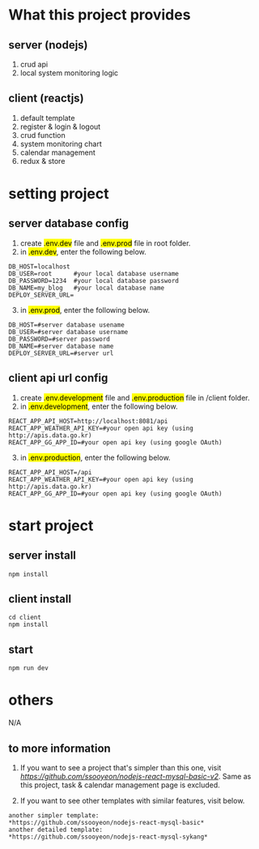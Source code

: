 # What this project provides

## server (nodejs)

1. crud api
2. local system monitoring logic

## client (reactjs)

1. default template
2. register & login & logout
3. crud function
4. system monitoring chart
5. calendar management
6. redux & store

# setting project

## server database config

1. create <mark>.env.dev</mark> file and <mark>.env.prod</mark> file in root folder.
2. in <mark>.env.dev</mark>, enter the following below.

```
DB_HOST=localhost
DB_USER=root      #your local database username
DB_PASSWORD=1234  #your local database password
DB_NAME=my_blog   #your local database name
DEPLOY_SERVER_URL=
```

3. in <mark>.env.prod</mark>, enter the following below.

```
DB_HOST=#server database usename
DB_USER=#server database username
DB_PASSWORD=#server password
DB_NAME=#server database name
DEPLOY_SERVER_URL=#server url
```

## client api url config

1. create <mark>.env.development</mark> file and <mark>.env.production</mark> file in /client folder.
2. in <mark>.env.development</mark>, enter the following below.

```
REACT_APP_API_HOST=http://localhost:8081/api
REACT_APP_WEATHER_API_KEY=#your open api key (using http://apis.data.go.kr)
REACT_APP_GG_APP_ID=#your open api key (using google OAuth)
```

3. in <mark>.env.production</mark>, enter the following below.

```
REACT_APP_API_HOST=/api
REACT_APP_WEATHER_API_KEY=#your open api key (using http://apis.data.go.kr)
REACT_APP_GG_APP_ID=#your open api key (using google OAuth)
```

# start project

## server install

```
npm install
```

## client install

```
cd client
npm install
```

## start

```
npm run dev
```

# others

N/A

## to more information

1. If you want to see a project that's simpler than this one, visit *https://github.com/ssooyeon/nodejs-react-mysql-basic-v2*. Same as this project, task & calendar management page is excluded.

2. If you want to see other templates with similar features, visit below.

```
another simpler template:
*https://github.com/ssooyeon/nodejs-react-mysql-basic*
another detailed template:
*https://github.com/ssooyeon/nodejs-react-mysql-sykang*
```
